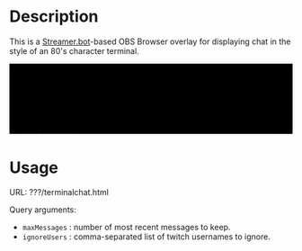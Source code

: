 # Description
This is a [Streamer.bot](Streamer.bot)-based OBS Browser overlay for displaying chat in the style of an 80's character terminal.

![Demo Thumbnail](demo.gif)

# Usage
URL: ???/terminalchat.html

Query arguments:
* `maxMessages` : number of most recent messages to keep.
* `ignoreUsers` : comma-separated list of twitch usernames to ignore.
